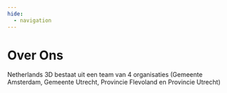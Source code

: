 ```yaml
---
hide:
  - navigation
---
```


# Over Ons

Netherlands 3D bestaat uit een team van 4 organisaties (Gemeente Amsterdam, Gemeente Utrecht, Provincie Flevoland en Provincie Utrecht)

